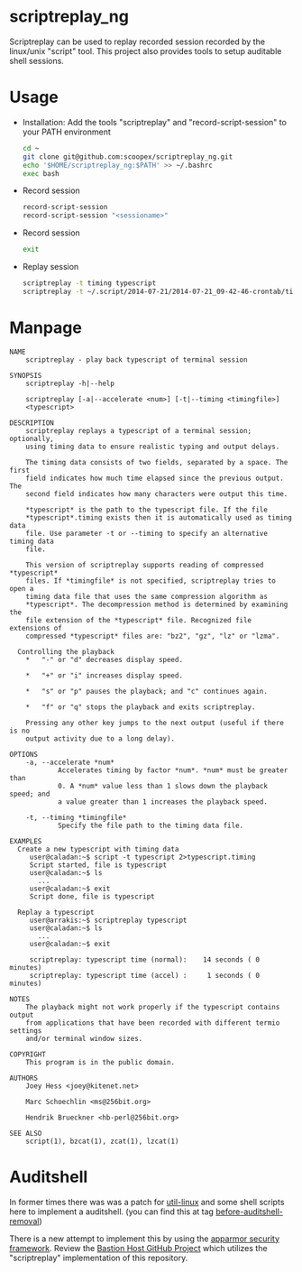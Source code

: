
scriptreplay_ng
===============

Scriptreplay can be used to replay recorded session recorded by the linux/unix "script" tool.
This project also provides tools to setup auditable shell sessions.

# Usage

  * Installation: Add the tools "scriptreplay" and "record-script-session" to your PATH environment
    ```bash
    cd ~ 
    git clone git@github.com:scoopex/scriptreplay_ng.git
    echo '$HOME/scriptreplay_ng:$PATH' >> ~/.bashrc
    exec bash
    ```    

  * Record session
    ```bash
    record-script-session
    record-script-session "<sessioname>"
    ```
  * Record session
    ```bash
    exit
    ```


  * Replay session
     ```bash
    scriptreplay -t timing typescript
    scriptreplay -t ~/.script/2014-07-21/2014-07-21_09-42-46-crontab/timing.gz ~/.script/2014-07-21/2014-07-21_09-42-46-crontab/typescript.gz 
    ```
# Manpage

```
NAME
    scriptreplay - play back typescript of terminal session

SYNOPSIS
    scriptreplay -h|--help

    scriptreplay [-a|--accelerate <num>] [-t|--timing <timingfile>]
    <typescript>

DESCRIPTION
    scriptreplay replays a typescript of a terminal session; optionally,
    using timing data to ensure realistic typing and output delays.

    The timing data consists of two fields, separated by a space. The first
    field indicates how much time elapsed since the previous output. The
    second field indicates how many characters were output this time.

    *typescript* is the path to the typescript file. If the file
    *typescript*.timing exists then it is automatically used as timing data
    file. Use parameter -t or --timing to specify an alternative timing data
    file.

    This version of scriptreplay supports reading of compressed *typescript*
    files. If *timingfile* is not specified, scriptreplay tries to open a
    timing data file that uses the same compression algorithm as
    *typescript*. The decompression method is determined by examining the
    file extension of the *typescript* file. Recognized file extensions of
    compressed *typescript* files are: "bz2", "gz", "lz" or "lzma".

  Controlling the playback
    *   "-" or "d" decreases display speed.

    *   "+" or "i" increases display speed.

    *   "s" or "p" pauses the playback; and "c" continues again.

    *   "f" or "q" stops the playback and exits scriptreplay.

    Pressing any other key jumps to the next output (useful if there is no
    output activity due to a long delay).

OPTIONS
    -a, --accelerate *num*
            Accelerates timing by factor *num*. *num* must be greater than
            0. A *num* value less than 1 slows down the playback speed; and
            a value greater than 1 increases the playback speed.

    -t, --timing *timingfile*
            Specify the file path to the timing data file.

EXAMPLES
  Create a new typescript with timing data
     user@caladan:~$ script -t typescript 2>typescript.timing
     Script started, file is typescript
     user@caladan:~$ ls
       ...
     user@caladan:~$ exit
     Script done, file is typescript

  Replay a typescript
     user@arrakis:~$ scriptreplay typescript
     user@caladan:~$ ls
       ...
     user@caladan:~$ exit

     scriptreplay: typescript time (normal):    14 seconds ( 0 minutes)
     scriptreplay: typescript time (accel) :     1 seconds ( 0 minutes)

NOTES
    The playback might not work properly if the typescript contains output
    from applications that have been recorded with different termio settings
    and/or terminal window sizes.

COPYRIGHT
    This program is in the public domain.

AUTHORS
    Joey Hess <joey@kitenet.net>

    Marc Schoechlin <ms@256bit.org>

    Hendrik Brueckner <hb-perl@256bit.org>

SEE ALSO
    script(1), bzcat(1), zcat(1), lzcat(1)
```

# Auditshell

In former times there was was a patch for [util-linux](https://github.com/karelzak/util-linux) and some shell scripts here to implement a auditshell.
(you can find this at tag [before-auditshell-removal](https://github.com/scoopex/scriptreplay_ng/releases/tag/before-auditshell-removal))

There is a new attempt to implement this by using the [apparmor security framework](http://wiki.apparmor.net/index.php/Main_Page).
Review the [Bastion Host GitHub Project](https://github.com/scoopex/puppet-bastion_host) which utilizes the "scriptreplay" implementation of this repository.

